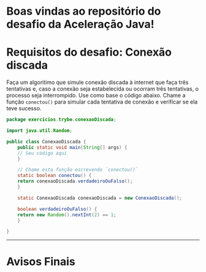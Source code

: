 # Boas vindas ao repositório do desafio da Aceleração Java!


# Requisitos do desafio: Conexão discada

Faça um algoritimo que simule conexão discada à internet que faça três tentativas e, caso a conexão seja estabelecida ou ocorram três tentativas, o processo seja interrompido. Use como base o código abaixo. Chame a função `conectou()` para simular cada tentativa de conexão e verificar se ela teve sucesso.

```java
package exercicios.trybe.conexaoDiscada;

import java.util.Random;

public class ConexaoDiscada {
    public static void main(String[] args) {
	// Seu código aqui
    }

    // Chame esta função escrevendo `conectou()`
    static boolean conectou() {
	return conexaoDiscada.verdadeiroOuFalso();
    }

    static ConexaoDiscada conexaoDiscada = new ConexaoDiscada();

    boolean verdadeiroOuFalso() {
	return new Random().nextInt(2) == 1;
    }

}
```

---

# Avisos Finais
